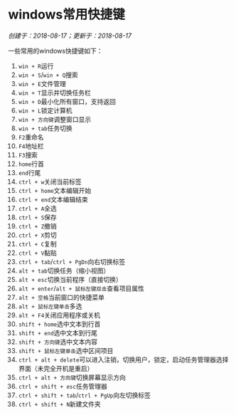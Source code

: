 # windows常用快捷键

*创建于：2018-08-17；更新于：2018-08-17*

一些常用的windows快捷键如下：
1. `win + R`运行
1. `win + S`/`win + Q`搜索
1. `win + E`文件管理
1. `win + T`显示并切换任务栏
1. `win + D`最小化所有窗口，支持返回
1. `win + L`锁定计算机
1. `win + 方向键`调整窗口显示
1. `win + tab`任务切换
1. `F2`重命名
1. `F4`地址栏
1. `F3`搜索
1. `home`行首
1. `end`行尾
1. `ctrl + w`关闭当前标签
1. `ctrl + home`文本编辑开始
1. `ctrl + end`文本编辑结束
1. `ctrl + A`全选
1. `ctrl + S`保存
1. `ctrl + Z`撤销
1. `ctrl + X`剪切
1. `ctrl + C`复制
1. `ctrl + V`黏贴
1. `ctrl + tab`/`ctrl + PgDn`向右切换标签
1. `alt + tab`切换任务（缩小视图）
1. `alt + esc`切换当前程序（直接切换）
1. `alt + enter`/`alt + 鼠标左键双击`查看项目属性
1. `alt + 空格`当前窗口的快捷菜单
1. `alt + 鼠标左键单击`多选
1. `alt + F4`关闭应用程序或关机
1. `shift + home`选中文本到行首
1. `shift + end`选中文本到行尾
1. `shift + 方向键`选中文本内容
1. `shift + 鼠标左键单击`选中区间项目
1. `ctrl + alt + delete`可以进入注销，切换用户，锁定，启动任务管理器选择界面（未完全开机是重启）
1. `ctrl + alt + 方向键`切换屏幕显示方向
1. `ctrl + shift + esc`任务管理器
1. `ctrl + shift + tab`/`ctrl + PgUp`向左切换标签
1. `ctrl + shift + N`新建文件夹